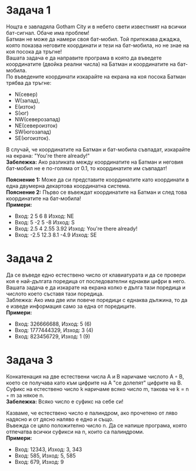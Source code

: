# Задача 1
Нощта е завладяла Gotham City и в небето свети известният на всички бат-сигнал. Обаче има проблем! <br />
Батман не може да намери своя бат-мобил. Той притежава джаджа, която показва неговите координати и тези на бат-мобила, но не знае на коя посока да тръгне!  <br />
Вашата задача е да направите програма в която да въведете координатите (двойка реални числа) на Батман и координатите на бат-мобила. <br />
По въведените координати изкарайте на екрана на коя посока Батман трябва да тръгне:  <br />
- N(север)
- W(запад),
- E(изток)
- S(юг)
- NW(северозапад)
- NE(североизток)
- SW(югозапад)
- SE(югоизток).

В случай, че координатите на Батман и бат-мобила съвпадат, изкарайте на екрана: "You're there already!"  <br />
**Забележка:** Ако разликата между координатите на Батман и неговия бат-мобил не е по-голямa от 0.1, то координатите им съвпадат!  <br />

**Пояснение 1:** Може да си представите координатите като координати в една двумерна декартова координатна система.  <br />
**Пояснение 2:** Първо се въвеждат координатите на Батман и след това координатите на бат-мобила! <br />
**Примери:**  <br />
- Вход: 2 5 6 8 Изход: NE
- Вход: 5 -2 5 -8 Изход: S
- Вход: 2.5 4 2.55 3.92 Изход: You're there already!
- Вход: -2.5 12.3 8.1 -4.9 Изход: SE

#  Задача 2
Да се въведе едно естествено число от клавиатурата и да се провери коя е най-дългата поредица от последователни еднакви цифри в него.  <br />
Вашата задача е да изкарате на екрана колко е дълга тази поредица и числото което съставя тази поредица.  <br />
Заблежка: Ако има две или повече поредици с еднаква дължина, то да е изведе информация само за една от поредиците.  <br />
**Примери:**
- Вход: 326666688, Изход: 5 (6)
- Вход: 1777444329, Изход: 3 (4)
- Вход: 823456729, Изход: 1 (9)

# Задача 3
Конкатенация на две естествени числа A и B наричаме числото A ◦ B, което се получава като към цифрите на A "се долепят" цифрите на B.  <br />
Суфикс на естествено число k наричаме всяко число m, такова че k = n ◦ m за някое n.  <br />
**Забележка:** Всяко число е суфикс на себе си! <br />

Казваме, че естествено число е палиндром, ако прочетено от ляво надясно и от дясно наляво е едно и също. <br />
Въвежда се цяло положително число n. Да се напише програма, която отпечатва всички суфикси на n, които са палиндроми. <br />
**Примери:**
- Вход: 12343, Изход: 3, 343
- Вход: 585, Изход: 5, 585
- Вход: 679, Изход: 9

